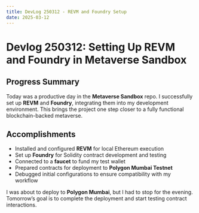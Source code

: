 ```yaml
---
title: DevLog 250312 - REVM and Foundry Setup
date: 2025-03-12
---
```

# Devlog 250312: Setting Up REVM and Foundry in Metaverse Sandbox  

## **Progress Summary**  
Today was a productive day in the **Metaverse Sandbox** repo. I successfully set up **REVM** and **Foundry**, integrating them into my development environment. This brings the project one step closer to a fully functional blockchain-backed metaverse.  

## **Accomplishments**  
- Installed and configured **REVM** for local Ethereum execution  
- Set up **Foundry** for Solidity contract development and testing  
- Connected to a **faucet** to fund my test wallet  
- Prepared contracts for deployment to **Polygon Mumbai Testnet**  
- Debugged initial configurations to ensure compatibility with my workflow  

I was about to deploy to **Polygon Mumbai**, but I had to stop for the evening. Tomorrow’s goal is to complete the deployment and start testing contract interactions.  